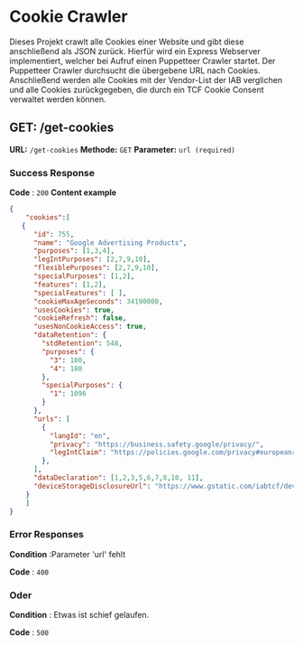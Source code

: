 # Cookie Crawler
Dieses Projekt crawlt alle Cookies einer Website und gibt diese anschließend als JSON zurück. Hierfür wird ein Express Webserver implementiert, welcher bei Aufruf einen Puppetteer Crawler startet. Der Puppetteer Crawler durchsucht die übergebene URL nach Cookies. Anschließend werden alle Cookies mit der Vendor-List der IAB verglichen und alle Cookies zurückgegeben, die durch ein TCF Cookie Consent verwaltet werden können.
## GET: /get-cookies
**URL:** `/get-cookies`
**Methode:** `GET`
**Parameter:** `url (required)`
### Success Response
**Code** : `200`
**Content example**

```json
{
    "cookies":[
   {
      "id": 755,
      "name": "Google Advertising Products",
      "purposes": [1,3,4],
      "legIntPurposes": [2,7,9,10],
      "flexiblePurposes": [2,7,9,10],
      "specialPurposes": [1,2],
      "features": [1,2],
      "specialFeatures": [ ],
      "cookieMaxAgeSeconds": 34190000,
      "usesCookies": true,
      "cookieRefresh": false,
      "usesNonCookieAccess": true,
      "dataRetention": {
        "stdRetention": 548,
        "purposes": {
          "3": 180,
          "4": 180
        },
        "specialPurposes": {
          "1": 1096
        }
      },
      "urls": [
        {
          "langId": "en",
          "privacy": "https://business.safety.google/privacy/",
          "legIntClaim": "https://policies.google.com/privacy#europeanrequirements"
        },
      ],
      "dataDeclaration": [1,2,3,5,6,7,8,10, 11],
      "deviceStorageDisclosureUrl": "https://www.gstatic.com/iabtcf/deviceStorageDisclosure.json"
    }
    ]
}
```
### Error Responses

**Condition** :Parameter 'url' fehlt

**Code** : `400`

### Oder

**Condition** : Etwas ist schief gelaufen.

**Code** : `500`
